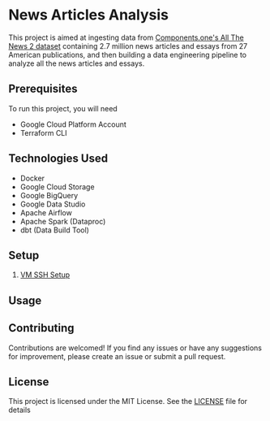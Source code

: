 # News Articles Analysis
This project is aimed at ingesting data from [Components.one's All The News 2 dataset](https://components.one/datasets/all-the-news-2-news-articles-dataset) containing 2.7 million news articles and essays from 27 American publications, and then building a data engineering pipeline to analyze all the news articles and essays.

## Prerequisites
To run this project, you will need
* Google Cloud Platform Account
* Terraform CLI

## Technologies Used
* Docker
* Google Cloud Storage
* Google BigQuery
* Google Data Studio
* Apache Airflow
* Apache Spark (Dataproc)
* dbt (Data Build Tool)

## Setup
1. [VM SSH Setup]()

## Usage

## Contributing
Contributions are welcomed! If you find any issues or have any suggestions for improvement, please create an issue or submit a pull request.

## License
This project is licensed under the MIT License. See the [LICENSE](https://github.com/Rahulm0106/News-Articles-Analysis/blob/main/LICENSE) file for details